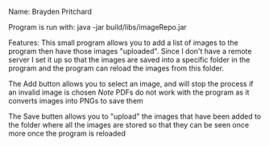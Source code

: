 Name: Brayden Pritchard

Program is run with: java -jar build/libs/imageRepo.jar

Features:
This small program allows you to add a list of images to the program then have those images "uploaded".
Since I don't have a remote server I set it up so that the images are saved into a specific folder in the
program and the program can reload the images from this folder.

The Add button allows you to select an image, and will stop the process if an invalid image is chosen
*Note* PDFs do not work with the program as it converts images into PNGs to save them

The Save butten allows you to "upload" the images that have been added to the folder where all the images 
are stored so that they can be seen once more once the program is reloaded
